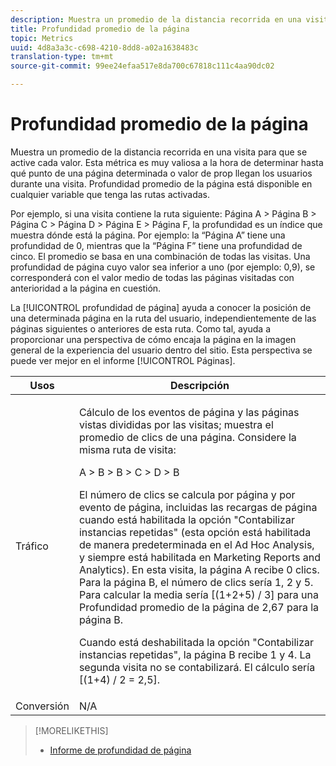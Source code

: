 ```yaml
---
description: Muestra un promedio de la distancia recorrida en una visita para que se active cada valor. Esta métrica es muy valiosa a la hora de determinar hasta qué punto de una página determinada o valor de prop llegan los usuarios durante una visita. Profundidad promedio de la página está disponible en cualquier variable que tenga las rutas activadas.
title: Profundidad promedio de la página
topic: Metrics
uuid: 4d8a3a3c-c698-4210-8dd8-a02a1638483c
translation-type: tm+mt
source-git-commit: 99ee24efaa517e8da700c67818c111c4aa90dc02

---
```



# Profundidad promedio de la página

Muestra un promedio de la distancia recorrida en una visita para que se active cada valor. Esta métrica es muy valiosa a la hora de determinar hasta qué punto de una página determinada o valor de prop llegan los usuarios durante una visita. Profundidad promedio de la página está disponible en cualquier variable que tenga las rutas activadas.

Por ejemplo, si una visita contiene la ruta siguiente: Página A > Página B > Página C > Página D > Página E > Página F, la profundidad es un índice que muestra dónde está la página. Por ejemplo: la “Página A” tiene una profundidad de 0, mientras que la “Página F” tiene una profundidad de cinco. El promedio se basa en una combinación de todas las visitas. Una profundidad de página cuyo valor sea inferior a uno (por ejemplo: 0,9), se corresponderá con el valor medio de todas las páginas visitadas con anterioridad a la página en cuestión.

La [!UICONTROL profundidad de página] ayuda a conocer la posición de una determinada página en la ruta del usuario, independientemente de las páginas siguientes o anteriores de esta ruta. Como tal, ayuda a proporcionar una perspectiva de cómo encaja la página en la imagen general de la experiencia del usuario dentro del sitio. Esta perspectiva se puede ver mejor en el informe [!UICONTROL Páginas].

<table id="table_E92B185A487C40E28C70EA30EDF73A40"> 
 <thead> 
  <tr> 
   <th colname="col1" class="entry"> Usos </th> 
   <th colname="col2" class="entry"> Descripción </th> 
  </tr> 
 </thead>
 <tbody> 
  <tr> 
   <td colname="col1"> Tráfico </td> 
   <td colname="col2"> <p>Cálculo de los eventos de página y las páginas vistas divididas por las visitas; muestra el promedio de clics de una página. Considere la misma ruta de visita: </p> <p>A &gt; B &gt; B &gt; C &gt; D &gt; B </p> <p>El número de clics se calcula por página y por evento de página, incluidas las recargas de página cuando está habilitada la opción "Contabilizar instancias repetidas" (esta opción está habilitada de manera predeterminada en el Ad Hoc Analysis, y siempre está habilitada en Marketing Reports and Analytics). En esta visita, la página A recibe 0 clics. Para la página B, el número de clics sería 1, 2 y 5. Para calcular la media sería [(1+2+5) / 3] para una Profundidad promedio de la página de 2,67 para la página B. </p> <p>Cuando está deshabilitada la opción "Contabilizar instancias repetidas", la página B recibe 1 y 4. La segunda visita no se contabilizará. El cálculo sería [(1+4) / 2 = 2,5]. </p> </td> 
  </tr> 
  <tr> 
   <td colname="col1"> Conversión </td> 
   <td colname="col2"> N/A </td> 
  </tr> 
 </tbody> 
</table>

>[!MORELIKETHIS]
>
>* [Informe de profundidad de página](/help/components/c-variables/dimensionslist/reports-page-depth.md)

